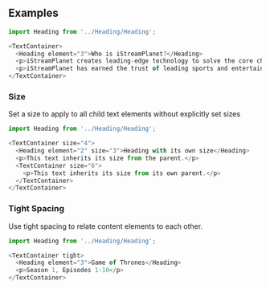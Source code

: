 ## Examples

```js
import Heading from '../Heading/Heading';

<TextContainer>
  <Heading element="3">Who is iStreamPlanet?</Heading>
  <p>iStreamPlanet creates leading-edge technology to solve the core challenges of OTT media. We deliver the end-to-end video workflow from signal acquisition to the streaming app experience — all focused on the fan.</p>
  <p>iStreamPlanet has earned the trust of leading sports and entertainment brands through innovation, dedication to high quality video, and exceptional customer service.</p>
</TextContainer>
```

### Size

Set a size to apply to all child text elements without explicitly set sizes

```js
import Heading from '../Heading/Heading';

<TextContainer size="4">
  <Heading element="2" size="3">Heading with its own size</Heading>
  <p>This text inherits its size from the parent.</p>
  <TextContainer size="6">
    <p>This text inherits its size from its own parent.</p>
  </TextContainer>
</TextContainer>
```

### Tight Spacing

Use tight spacing to relate content elements to each other.

```js
import Heading from '../Heading/Heading';

<TextContainer tight>
  <Heading element="3">Game of Thrones</Heading>
  <p>Season 1, Episodes 1-10</p>
</TextContainer>
```

